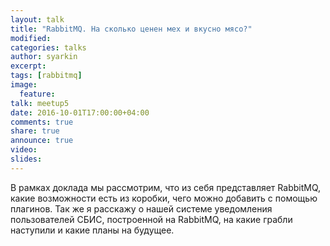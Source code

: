 ```yaml
---
layout: talk
title: "RabbitMQ. На сколько ценен мех и вкусно мясо?"
modified:
categories: talks
author: syarkin
excerpt:
tags: [rabbitmq]
image:
  feature:
talk: meetup5
date: 2016-10-01T17:00:00+04:00
comments: true
share: true
announce: true
video:
slides: 
---
```


В рамках доклада мы рассмотрим, что из себя представляет RabbitMQ, какие возможности есть
из коробки, чего можно добавить с помощью плагинов. Так же я расскажу о нашей системе уведомления
пользователей СБИС, построенной на RabbitMQ, на какие грабли наступили и какие планы на будущее.
